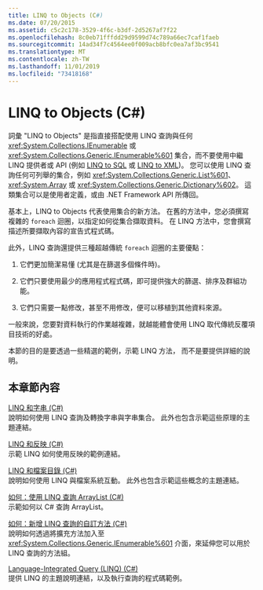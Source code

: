 ```yaml
---
title: LINQ to Objects (C#)
ms.date: 07/20/2015
ms.assetid: c5c2c178-3529-4f6c-b3df-2d5267af7f22
ms.openlocfilehash: 8c0eb71fffdd29d9599d74c789a66ec7caf1faeb
ms.sourcegitcommit: 14ad34f7c4564ee0f009acb8bfc0ea7af3bc9541
ms.translationtype: MT
ms.contentlocale: zh-TW
ms.lasthandoff: 11/01/2019
ms.locfileid: "73418168"
---
```

# <a name="linq-to-objects-c"></a>LINQ to Objects (C#)
詞彙 "LINQ to Objects" 是指直接搭配使用 LINQ 查詢與任何 <xref:System.Collections.IEnumerable> 或 <xref:System.Collections.Generic.IEnumerable%601> 集合，而不要使用中繼 LINQ 提供者或 API (例如 [LINQ to SQL](../../../../framework/data/adonet/sql/linq/index.md) 或 [LINQ to XML](./linq-to-xml-overview.md))。 您可以使用 LINQ 查詢任何可列舉的集合，例如 <xref:System.Collections.Generic.List%601>、<xref:System.Array> 或 <xref:System.Collections.Generic.Dictionary%602>。 這類集合可以是使用者定義，或由 .NET Framework API 所傳回。  
  
 基本上，LINQ to Objects 代表使用集合的新方法。 在舊的方法中，您必須撰寫複雜的 `foreach` 迴圈，以指定如何從集合擷取資料。 在 LINQ 方法中，您會撰寫描述所要擷取內容的宣告式程式碼。  
  
 此外，LINQ 查詢還提供三種超越傳統 `foreach` 迴圈的主要優點：  
  
1. 它們更加簡潔易懂 (尤其是在篩選多個條件時)。  
  
2. 它們只要使用最少的應用程式程式碼，即可提供強大的篩選、排序及群組功能。  
  
3. 它們只需要一點修改，甚至不用修改，便可以移植到其他資料來源。  
  
 一般來說，您要對資料執行的作業越複雜，就越能體會使用 LINQ 取代傳統反覆項目技術的好處。  
  
 本節的目的是要透過一些精選的範例，示範 LINQ 方法， 而不是要提供詳細的說明。  
  
## <a name="in-this-section"></a>本章節內容  
 [LINQ 和字串 (C#)](./linq-and-strings.md)  
 說明如何使用 LINQ 查詢及轉換字串與字串集合。 此外也包含示範這些原理的主題連結。  
  
 [LINQ 和反映 (C#)](how-to-query-an-assembly-s-metadata-with-reflection-linq.md)  
 示範 LINQ 如何使用反映的範例連結。  
  
 [LINQ 和檔案目錄 (C#)](./linq-and-file-directories.md)  
 說明如何使用 LINQ 與檔案系統互動。 此外也包含示範這些概念的主題連結。  
  
 [如何：使用 LINQ 查詢 ArrayList (C#)](./how-to-query-an-arraylist-with-linq.md)  
 示範如何以 C# 查詢 ArrayList。  
  
 [如何：新增 LINQ 查詢的自訂方法 (C#)](./how-to-add-custom-methods-for-linq-queries.md)  
 說明如何透過將擴充方法加入至 <xref:System.Collections.Generic.IEnumerable%601> 介面，來延伸您可以用於 LINQ 查詢的方法組。  
  
 [Language-Integrated Query (LINQ) (C#)](./index.md)  
 提供 LINQ 的主題說明連結，以及執行查詢的程式碼範例。
